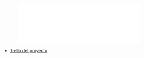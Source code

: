 <p align="center"><a href="#" target="_blank"><img src="https://github.com/tello-jonathan/TP1_GRUPO_Y/blob/main/public/img/adventure.svg" width="400" alt="Logo de proyecto"></a></p>

- [Trello del proyecto](https://trello.com/b/Vcnwa97s/producci%C3%B3n-web).